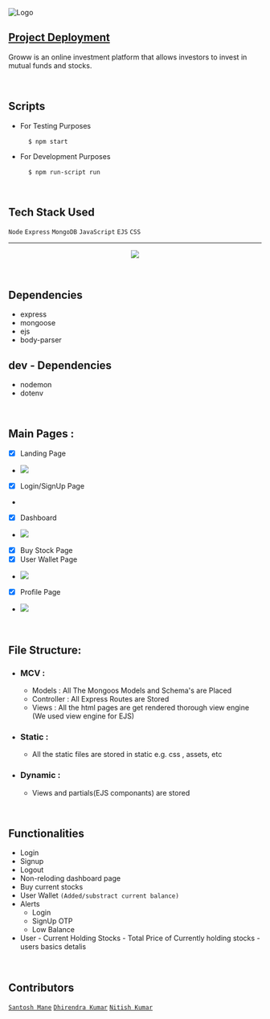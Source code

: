 ![Logo](https://growww-app.herokuapp.com/assets/logo-dark-groww.83f43714.svg)

## [Project Deployment](https://growww-app.herokuapp.com/)

Groww is an online investment platform that allows investors to invest in mutual funds and stocks.

<br>

## Scripts
- For Testing Purposes
  
  <pre> <code> $ npm start </code></pre>

- For Development Purposes
  
  <pre> <code> $ npm run-script run </code></pre>


<br>

## Tech Stack Used

`Node`
`Express`
`MongoDB`
`JavaScript`
`EJS`
`CSS`

<hr>
<p align="center">
  <img src="https://raw.githubusercontent.com/santoshmcode/groww-clone/1c6cbff2b38af22c91d07ef98edd915a0ae8a90c/static/assets/Project%20workflow.svg">
</p>

<br>

## Dependencies
- express
- mongoose
- ejs
- body-parser

## dev - Dependencies
-  nodemon
-  dotenv

<br>

## Main Pages :

-   [x] Landing Page
-    <img src="https://i.im.ge/2021/11/12/oYPoMC.png">
-   [x] Login/SignUp Page
-   
-   [x] Dashboard
-    <img src="https://i.im.ge/2021/11/12/oYPQg4.png">
-   [x] Buy Stock Page
-   [x] User Wallet Page
-    <img src="https://i.im.ge/2021/11/12/oYNBfM.png">
-   [x] Profile Page
-    <img src="https://i.im.ge/2021/11/12/oYNerY.png">
  
<br>

## File Structure:

 - ### MCV :
   -  Models : All The Mongoos Models and Schema's are Placed
   -  Controller : All Express Routes are Stored
   -  Views : All the html pages are get rendered thorough view engine (We used view engine for EJS)
-  ### Static : 
   -  All the static files are stored in static e.g. css , assets, etc
-  ### Dynamic :
     - Views and  partials(EJS componants) are stored

<br>

## Functionalities
-   Login
-   Signup
-   Logout
-   Non-reloding dashboard page
-   Buy current stocks
-   User Wallet `(Added/substract current balance)`
 -   Alerts
        -   Login
        -   SignUp OTP
        -   Low Balance
-   User
        -   Current Holding Stocks
        -   Total Price of Currently holding stocks
        -   users basics detalis

<br>

## Contributors

   [`Santosh Mane`](https://www.github.com/santoshmcode)
   [`Dhirendra Kumar`](https://www.github.com/dhirendra9032)
   [`Nitish Kumar`](https://www.github.com/nitish14920)

